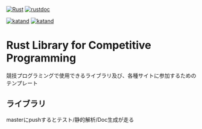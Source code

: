 [![Rust](https://github.com/katandps/rust_competitive_programming/actions/workflows/rust.yml/badge.svg?branch=master)](https://github.com/katandps/rust_competitive_programming/actions/workflows/rust.yml)
[![rustdoc](https://img.shields.io/badge/Doc-GitHubPages-brightgreen)](https://katandps.github.io/rust_lib_for_comp/lib)

[![katand](https://img.shields.io/endpoint?url=https%3A%2F%2Fatcoder-badges.now.sh%2Fapi%2Fatcoder%2Fjson%2Fkatand)](https://atcoder.jp/users/katand)
[![katand](https://img.shields.io/endpoint?url=https%3A%2F%2Fatcoder-badges.now.sh%2Fapi%2Fcodeforces%2Fjson%2Fkatand)](https://codeforces.com/profile/katand)

# Rust Library for Competitive Programming

競技プログラミングで使用できるライブラリ及び、各種サイトに参加するためのテンプレート

## ライブラリ

masterにpushするとテスト/静的解析/Doc生成が走る
